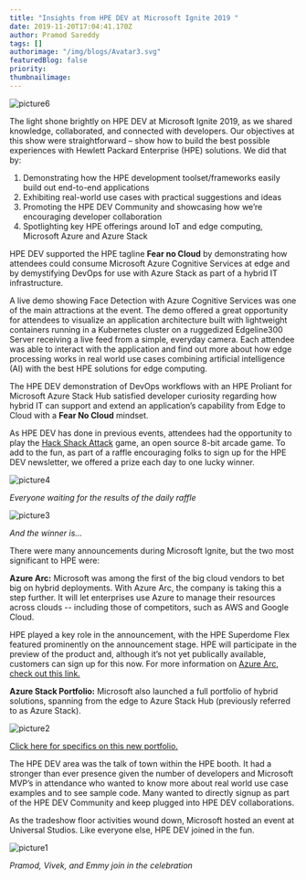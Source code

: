 ```yaml
---
title: "Insights from HPE DEV at Microsoft Ignite 2019 "
date: 2019-11-20T17:04:41.170Z
author: Pramod Sareddy 
tags: []
authorimage: "/img/blogs/Avatar3.svg"
featuredBlog: false
priority:
thumbnailimage:
---
```

![picture6](https://hpe-developer-portal.s3.amazonaws.com/uploads/media/2019/10/picture6-1574269899492.png)

The light shone brightly on HPE DEV at Microsoft Ignite 2019, as we shared knowledge, collaborated, and connected with developers. Our objectives at this show were straightforward – show how to build the best possible experiences with Hewlett Packard Enterprise (HPE) solutions. We did that by:

1. Demonstrating how the HPE development toolset/frameworks easily build out end-to-end applications 
2. Exhibiting real-world use cases with practical suggestions and ideas 
3. Promoting the HPE DEV Community and showcasing how we’re encouraging developer collaboration
4. Spotlighting key HPE offerings around IoT and edge computing, Microsoft Azure and Azure Stack 

HPE DEV supported the HPE tagline __Fear no Cloud__ by demonstrating how attendees could consume Microsoft Azure Cognitive Services at edge and by demystifying DevOps for use with Azure Stack as part of a hybrid IT infrastructure.

A live demo showing Face Detection with Azure Cognitive Services was one of the main attractions at the event. The demo offered a great opportunity for attendees to visualize an application architecture built with lightweight containers running in a Kubernetes cluster on a ruggedized Edgeline300 Server receiving a live feed from a simple, everyday camera. Each attendee was able to interact with the application and find out more about how edge processing works in real world use cases combining artificial intelligence (AI) with the best HPE solutions for edge computing.

The HPE DEV demonstration of DevOps workflows with an HPE Proliant for Microsoft Azure Stack Hub satisfied developer curiosity regarding how hybrid IT can support and extend an application’s capability from Edge to Cloud with a __Fear No Cloud__ mindset.

As HPE DEV has done in previous events, attendees had the opportunity to play the [Hack Shack Attack](https://github.com/HewlettPackard/hpe-hack-shack-attack) game, an open source 8-bit arcade game. To add to the fun, as part of a raffle encouraging folks to sign up for the HPE DEV newsletter, we offered a prize each day to one lucky winner.



![picture4](https://hpe-developer-portal.s3.amazonaws.com/uploads/media/2019/10/picture4-1574269876302.png)

*Everyone waiting for the results of the daily raffle*

![picture3](https://hpe-developer-portal.s3.amazonaws.com/uploads/media/2019/10/picture3-1574269854835.png)

*And the winner is…*

There were many announcements during Microsoft Ignite, but the two most significant to HPE were:

__Azure Arc:__ Microsoft was among the first of the big cloud vendors to bet big on hybrid deployments. With Azure Arc, the company is taking this a step further. It will let enterprises use Azure to manage their resources across clouds -- including those of competitors, such as AWS and Google Cloud. 

HPE played a key role in the announcement, with the HPE Superdome Flex featured prominently on the announcement stage. HPE will participate in the preview of the product and, although it’s not yet publically available, customers can sign up for this now. For more information on [Azure Arc, check out this link.](https://azure.microsoft.com/en-us/blog/azure-arc-extending-azure-management-to-any-infrastructure/?ActivityID=NA&AssetID=NA&elq2=~~eloqua..type--emailfield..syntax--recipientid..encodeFor--url~~)

__Azure Stack Portfolio:__
Microsoft also launched a full portfolio of hybrid solutions, spanning from the edge to Azure Stack Hub (previously referred to as Azure Stack).


![picture2](https://hpe-developer-portal.s3.amazonaws.com/uploads/media/2019/10/picture2-1574269831398.png)

[Click here for specifics on this new portfolio.](https://azure.microsoft.com/en-us/blog/expanding-the-azure-stack-portfolio-to-run-hybrid-applications-across-the-cloud-datacenter-and-the-edge/?ActivityID=NA&AssetID=NA&elq2=~~eloqua..type--emailfield..syntax--recipientid..encodeFor--url~~)

The HPE DEV area was the talk of town within the HPE booth. It had a stronger than ever presence given the number of developers and Microsoft MVP’s in attendance who wanted to know more about real world use case examples and to see sample code. Many wanted to directly signup as part of the HPE DEV Community and keep plugged into HPE DEV collaborations.

As the tradeshow floor activities wound down, Microsoft hosted an event at Universal Studios. Like everyone else, HPE DEV joined in the fun. 


![picture1](https://hpe-developer-portal.s3.amazonaws.com/uploads/media/2019/10/picture1-1574269799671.png)

*Pramod, Vivek, and Emmy join in the celebration*

